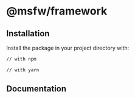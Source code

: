 # @msfw/framework


## Installation

Install the package in your project directory with:

```sh
// with npm

// with yarn

```

## Documentation
